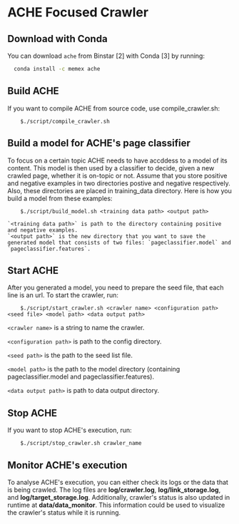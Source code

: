 ACHE Focused Crawler
============

Download with Conda
---------------------------------------------

You can download `ache` from Binstar [2] with Conda [3] by running:

```bash
  conda install -c memex ache
```

Build ACHE
--------------------------------------------
If you want to compile ACHE from source code, use compile_crawler.sh:

        $./script/compile_crawler.sh
  
  
Build a model for ACHE's page classifier
--------------------------------------------
To focus on a certain topic ACHE needs to have accddess to a model of its content. This model is then 
used by a classifier to decide, given a new crawled page, whether it is on-topic or not. Assume that you store positive and negative examples in two directories postive and negative respectively. Also, these directories are placed in training_data directory. Here is how you build a model from these examples:
    
        $./script/build_model.sh <training data path> <output path>

    `<training data path>` is path to the directory containing positive and negative examples.
    `<output path>` is the new directory that you want to save the generated model that consists of two files: `pageclassifier.model` and `pageclassifier.features`. 
  

Start ACHE
--------------------------------------------
After you generated a model, you need to prepare the seed file, that each line is an url. To start the crawler, run:

        $./script/start_crawler.sh <crawler name> <configuration path> <seed file> <model path> <data output path>

`<crawler name>` is a string to name the crawler.

`<configuration path>` is path to the config directory.

`<seed path>` is the path to the seed list file.

`<model path>` is the path to the model directory (containing pageclassifier.model and pageclassifier.features).

`<data output path>` is path to data output directory.

Stop ACHE
--------------------------------------------
If you want to stop ACHE's execution, run:

        $./script/stop_crawler.sh crawler_name
        

Monitor ACHE's execution
---------------------------
To analyse ACHE's execution, you can either check its logs or the data that is being crawled. 
The log files are **log/crawler.log**, **log/link_storage.log**, and **log/target_storage.log**. 
Additionally, crawler's status is also updated in runtime at **data/data_monitor**. This information
could be used to visualize the crawler's status while it is running.
